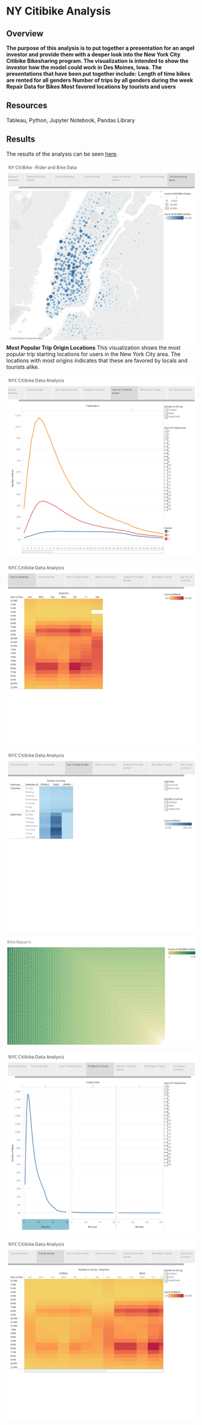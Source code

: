 # NY Citibike Analysis

## Overview

**The purpose of this analysis is to put together a presentation for an angel investor and provide them with a deeper look into the New York City Citibike Bikesharing program. The visualization is intended to show the investor how the model could work in Des Moines, Iowa.**
**The presentations that have been put together include:**
**Length of time bikes are rented for all genders**
**Number of trips by all genders during the week**
**Repair Data for Bikes**
**Most favored locations by tourists and users**

## Resources
Tableau, Python, Jupyter Notebook, Pandas Library

## Results
The results of the analysis can be seen [here](https://public.tableau.com/app/profile/fuad6187/viz/NYCitiBikeRiderandBikeData/FinalStory).

![Top Starting Locations](https://github.com/fouadZiaa/bikeSharing/blob/a1555e84f5b35c4b5fae09017d049c9126e1cf2b/Images/Top%20Origins.png)
**Most Popular Trip Origin Locations** This visualization shows the most popular trip starting locations for users in the New York City area. The locations with most origins indicates that these are favored by locals and tourists alike. 

![Checkout times by users](https://github.com/fouadZiaa/bikeSharing/blob/b38c96f1dddf2d0db9ed2b5d82412c952562cf21/Images/Chekout%20Time%20By%20Gender.png)

![Trips by Weekday for each hour](https://github.com/fouadZiaa/bikeSharing/blob/8cfcecc37f6a4a1e5d9a5c17c83e65abaf4277a9/Images/Trips%20by%20Weekday%20(4).png)

![User trips by Gender by Weekday](https://github.com/fouadZiaa/bikeSharing/blob/105f88aa47f60518d0149c032e4159e8ed961b21/Images/User%20trips%20by%20Gender.png)

![Bike Utilization](https://github.com/fouadZiaa/bikeSharing/blob/9246ada469601b053cdb29b7e38db6910d4cce44/Images/Bike%20Repairs.png)

![Checkout Durations](https://github.com/fouadZiaa/bikeSharing/blob/2a60647edf1b8ee8405104820684b82097b0dbdf/Images/Checkout%20Durations.png)

![Trips by Gender](https://github.com/fouadZiaa/bikeSharing/blob/bce5b89e6b095b6223da2f8a012ef7b9e6a58071/Images/Trips%20by%20Gender.png)



